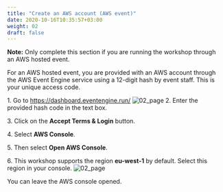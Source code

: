 ```yaml
---
title: "Create an AWS account (AWS event)"
date: 2020-10-16T10:35:57+03:00
weight: 02
draft: false
---
```


__Note:__ Only complete this section if you are running the workshop through an AWS hosted event.

For an AWS hosted event, you are provided with an AWS account through the AWS Event Engine service using a 12-digit hash by event staff. This is your unique access code.

1\. Go to https://dashboard.eventengine.run/
![02_page](/images/prerequisite/hash.png)
2\. Enter the provided hash code in the text box.
 
3\. Click on the __Accept Terms & Login__ button.
 
4\. Select __AWS Console__.

5\. Then select __Open AWS Console__.

6\. This workshop supports the region __eu-west-1__ by default. Select this region in your console.
![02_page](/images/prerequisite/region.png)

You can leave the AWS console opened. 
